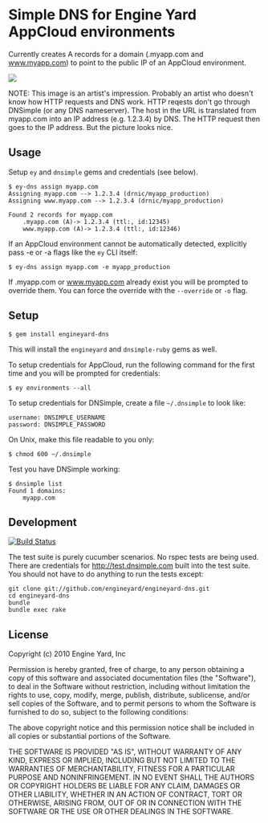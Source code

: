 # Simple DNS for Engine Yard AppCloud environments

Currently creates A records for a domain (.myapp.com and www.myapp.com) to
point to the public IP of an AppCloud environment.

<img src="https://img.skitch.com/20110523-x5mhutfr8r79parhuq7r44sqma.png">

NOTE: This image is an artist's impression. Probably an artist who doesn't know how
HTTP requests and DNS work. HTTP reqests don't go through DNSimple (or any DNS nameserver).
The host in the URL is translated from myapp.com into an IP address (e.g. 1.2.3.4) by DNS. 
The HTTP request then goes to the IP address. But the picture looks nice.

## Usage

Setup `ey` and `dnsimple` gems and credentials (see below).

    $ ey-dns assign myapp.com
    Assigning myapp.com --> 1.2.3.4 (drnic/myapp_production)
    Assigning www.myapp.com --> 1.2.3.4 (drnic/myapp_production)

    Found 2 records for myapp.com
    	.myapp.com (A)-> 1.2.3.4 (ttl:, id:12345)
    	www.myapp.com (A)-> 1.2.3.4 (ttl:, id:12346)

If an AppCloud environment cannot be automatically detected, explicitly pass -e or -a flags
like the `ey` CLI itself:

    $ ey-dns assign myapp.com -e myapp_production

If .myapp.com or www.myapp.com already exist you will be prompted to override them.
You can force the override with the `--override` or `-o` flag.

## Setup

    $ gem install engineyard-dns

This will install the `engineyard` and `dnsimple-ruby` gems as well.

To setup credentials for AppCloud, run the following command for the first time and
you will be prompted for credentials:

    $ ey environments --all

To setup credentials for DNSimple, create a file `~/.dnsimple` to look like:

    username: DNSIMPLE_USERNAME
    password: DNSIMPLE_PASSWORD

On Unix, make this file readable to you only:

    $ chmod 600 ~/.dnsimple

Test you have DNSimple working:

    $ dnsimple list
    Found 1 domains:
    	myapp.com

## Development

[![Build Status](http://travis-ci.org/engineyard/engineyard-dns.png)](http://travis-ci.org/engineyard/engineyard-dns)

The test suite is purely cucumber scenarios. No rspec tests are being used. There are credentials for http://test.dnsimple.com built into the test suite. You should not have to do anything to run the tests except:

    git clone git://github.com/engineyard/engineyard-dns.git
    cd engineyard-dns
    bundle
    bundle exec rake

## License

Copyright (c) 2010 Engine Yard, Inc

Permission is hereby granted, free of charge, to any person obtaining a copy
of this software and associated documentation files (the "Software"), to deal
in the Software without restriction, including without limitation the rights
to use, copy, modify, merge, publish, distribute, sublicense, and/or sell
copies of the Software, and to permit persons to whom the Software is
furnished to do so, subject to the following conditions:

The above copyright notice and this permission notice shall be included in
all copies or substantial portions of the Software.

THE SOFTWARE IS PROVIDED "AS IS", WITHOUT WARRANTY OF ANY KIND, EXPRESS OR
IMPLIED, INCLUDING BUT NOT LIMITED TO THE WARRANTIES OF MERCHANTABILITY,
FITNESS FOR A PARTICULAR PURPOSE AND NONINFRINGEMENT. IN NO EVENT SHALL THE
AUTHORS OR COPYRIGHT HOLDERS BE LIABLE FOR ANY CLAIM, DAMAGES OR OTHER
LIABILITY, WHETHER IN AN ACTION OF CONTRACT, TORT OR OTHERWISE, ARISING FROM,
OUT OF OR IN CONNECTION WITH THE SOFTWARE OR THE USE OR OTHER DEALINGS IN
THE SOFTWARE.
